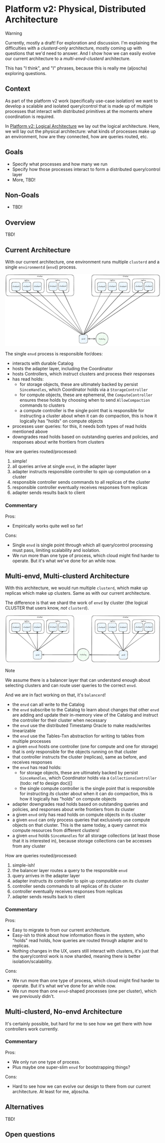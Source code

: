 # Platform v2: Physical, Distributed Architecture

> [!WARNING]
> Currently, mostly a draft! For exploration and discussion. I'm explaining the
> difficulties with a _clusterd-only_ architecture, mostly coming up with
> questions that we'd need to answer. And I show how we can easily evolve our
> current architecture to a _multi-envd-clusterd_ architecture.
>
> This has "I think", and "I" phrases, because this is really me (aljoscha)
> exploring questions.

## Context

As part of the platform v2 work (specifically use-case isolation) we want to
develop a scalable and isolated query/control that is made up of multiple
processes that interact with distributed primitives at the moments where
coordination is required.

In [Platform v2: Logical
Architecture](/doc/developer/design/20231127_decoupled_isolated_coordinator.md)
we lay out the logical architecture. Here, we will lay out the physical
architecture: what kinds of processes make up an environment, how are they
connected, how are queries routed, etc.

## Goals

- Specify what processes and how many we run
- Specify how those processes interact to form a distributed query/control layer
- More, TBD!

## Non-Goals

- TBD!

## Overview

TBD!

## Current Architecture

With our current architecture, one environment runs multiple `clusterd` and a
single `environmentd` (`envd`) process.

![current, single-envd architecture](./static/pv2_physical_architecture/single-envd.png)

The single `envd` process is responsible for/does:

- interacts with durable Catalog
- hosts the adapter layer, including the Coordinator
- hosts Controllers, which instruct clusters and process their responses
- has read holds:
  - for storage objects, these are ultimately backed by persist `SinceHandles`,
    which Coordinator holds via a `StorageController`
  - for compute objects, these are ephemeral, the `ComputeController` ensures
    these holds by choosing when to send `AllowCompaction` commands to clusters
  - a compute controller is the single point that is responsible for
    instructing a cluster about when it can do compaction, this is how it
    logically has "holds" on compute objects
- processes user queries: for this, it needs both types of read holds mentioned above
- downgrades read holds based on outstanding queries and policies, and
  responses about write frontiers from clusters

How are queries routed/processed:

1. simple!
2. all queries arrive at single `envd`, in the adapter layer
3. adapter instructs responsible controller to spin up computation on a cluster
4. responsible controller sends commands to all replicas of the cluster
5. responsible controller eventually receives responses from replicas
6. adapter sends results back to client

### Commentary

Pros:

- Empirically works quite well so far!

Cons:

- Single `envd` is single point through which all query/control processing must
  pass, limiting scalability and isolation.
- We run more than one type of process, which cloud might find harder to
  operate. But it's what we've done for an while now.

## Multi-envd, Multi-clusterd Architecture

With this architecture, we would run multiple `clusterd`, which make up
replicas which make up clusters. Same as with our current architecture.

The difference is that we shard the work of `envd` by cluster (the logical
CLUSTER that users know, _not_ `clusterd`).

![multi-envd architecture](./static/pv2_physical_architecture/multi-envd-clusterd.png)

> [!NOTE]
> We assume there is a balancer layer that can understand enough about
> selecting clusters and can route user queries to the correct `envd`.
>
> And we are in fact working on that, it's `balancerd`!

- the `envd` can all write to the Catalog
- the `envd` subscribe to the Catalog to learn about changes that other `envd`
  are adding and update their in-memory view of the Catalog and instruct
  the controller for their cluster when necessary
- the `envd` use the distributed Timestamp Oracle to make reads/writes
  linearizable
- the `envd` use the Tables-Txn abstraction for writing to tables from multiple
  processes
- a given `envd` hosts one controller (one for compute and one for storage)
  that is _only_ responsible for the objects running on that cluster
- that controller instructs the cluster (replicas), same as before, and
  receives responses
- the `envd` has read holds:
  - for storage objects, these are ultimately backed by persist `SinceHandles`,
    which Coordinator holds via a `CollectionsController` (todo: ref to design
    doc)[]
  - the single compute controller is the single point that is responsible for
    instructing _its_ cluster about when it can do compaction, this is how it
    logically has "holds" on compute objects
- adapter downgrades read holds based on outstanding queries and policies, and
  responses about write frontiers from _its_ cluster
- a given `envd` only has read holds on compute objects in its cluster
- a given `envd` can only process queries that exclusively use compute objects
  on that cluster. This is the same today, a query cannot mix compute resources
  from different clusters!
- a given `envd` holds `SinceHandles` for all storage collections (at least
  those that it is interested in), because storage collections can be accesses
  from any cluster

How are queries routed/processed:

1. simple-ish!
2. the balancer layer routes a query to the responsible `envd`
3. query arrives in the adapter layer
4. adapter instructs _its_ controller to spin up computation on _its_ cluster
5. controller sends commands to all replicas of _its_ cluster
6. controller eventually receives responses from replicas
7. adapter sends results back to client

### Commentary

Pros:

- Easy to migrate to from our current architecture.
- Easy-ish to think about how information flows in the system, who "holds" read
  holds, how queries are routed through adapter and to replicas.
- Nothing changes in the UX, users still interact with clusters, it's just that
  the query/control work is now sharded, meaning there is better
  isolation/scalability.

Cons:

- We run more than one type of process, which cloud might find harder to
  operate. But it's what we've done for an while now.
- We run more than one `envd`-shaped processes (one per cluster), which we
  previously didn't.

## Multi-clusterd, No-envd Architecture

It's certainly possible, but hard for me to see how we get there with how
controllers work currently.

### Commentary

Pros:

- We only run one type of process.
- Plus maybe one super-slim `envd` for bootstrapping things?

Cons:

- Hard to see how we can evolve our design to there from our current
  architecture. At least for me, aljoscha.

## Alternatives

TBD!

## Open questions

